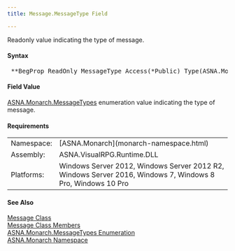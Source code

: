 ```yaml
---
title: Message.MessageType Field

---
```


Readonly value indicating the type of message.

#### Syntax
<pre class="syntax"> **BegProp ReadOnly MessageType Access(*Public) Type(ASNA.Monarch.MessageTypes)**       </pre>

#### Field Value
[ ASNA.Monarch.MessageTypes](messa-ge-types-enumeration.html) enumeration value indicating the type of message.
<!-- start -->

#### Requirements
<table class="dttable" cellspacing="0" cellpadding="4" width="60%">
           <colgroup>
            <col width="15%" style="font-weight:bold" />
            <col width="85%" />
          </colgroup>
          <tr>
            <td>Namespace:</td>
            <td>[ASNA.Monarch](monarch-namespace.html)</td>
          </tr>
          <tr>
            <td>Assembly:</td>
            <td>ASNA.VisualRPG.Runtime.DLL</td>
          </tr>
         <tr>
            <td>Platforms:</td>
            <td> Windows Server 2012, Windows Server 2012 R2, Windows Server 2016, Windows 7, Windows 8 Pro, Windows 10 Pro</td>
         </tr>
</table>

<!-- end -->

#### See Also
[Message Class](message-class.html) <br /> [Message Class Members](message-class-members.html) <br /> [ ASNA.Monarch.MessageTypes Enumeration](messa-ge-types-enumeration.html) <br />[ASNA.Monarch Namespace](monarch-namespace.html)
